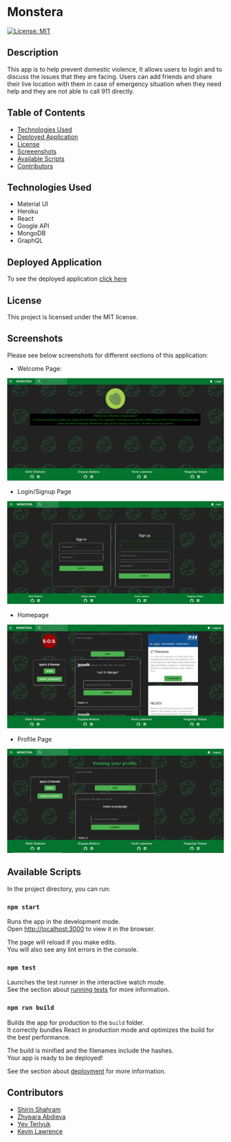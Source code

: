 # Monstera
  [![License: MIT](https://img.shields.io/badge/License-MIT-yellow.svg)](https://opensource.org/licenses/MIT)

## Description

This app is to help prevent domestic violence, It allows users to login and to discuss the issues that they are facing. Users can add friends and share their live location with them in case of emergency situation when they need help and they are not able to call 911 directly.

 ## Table of Contents

  * [Technologies Used](#technologies-used)
  * [Deployed Application](#deployed-application)
  * [License](#license)
  * [Screeenshots](#screenshots)
  * [Available Scripts](#available-scripts)
  * [Contributors](#contributors)

## Technologies Used

- Material UI
- Heroku
- React
- Google API
- MongoDB
- GraphQL

 ## Deployed Application
 
To see the deployed application [click here](https://monstera2.herokuapp.com/)

 ## License

This project is licensed under the MIT license.

## Screenshots

Please see below screenshots for different sections of this application:

* Welcome Page:

![alt=welcome](./client/src/images/welcome.JPG)

* Login/Signup Page

![alt=login](./client/src/images/login.JPG)

* Homepage

![alt=homepage](./client/src/images/homepage.JPG)

* Profile Page

![alt=profile](./client/src/images/profile.JPG)

## Available Scripts

In the project directory, you can run:

### `npm start`

Runs the app in the development mode.\
Open [http://localhost:3000](http://localhost:3000) to view it in the browser.

The page will reload if you make edits.\
You will also see any lint errors in the console.

### `npm test`

Launches the test runner in the interactive watch mode.\
See the section about [running tests](https://facebook.github.io/create-react-app/docs/running-tests) for more information.

### `npm run build`

Builds the app for production to the `build` folder.\
It correctly bundles React in production mode and optimizes the build for the best performance.

The build is minified and the filenames include the hashes.\
Your app is ready to be deployed!

See the section about [deployment](https://facebook.github.io/create-react-app/docs/deployment) for more information.

## Contributors

* [Shirin Shahram](https://github.com/sshahram)
* [Zhypara Abdieva](https://github.com/jypara-git)
* [Yev Terlyuk](https://github.com/down-dive)
* [Kevin Lawrence](https://github.com/kingkevin05)

